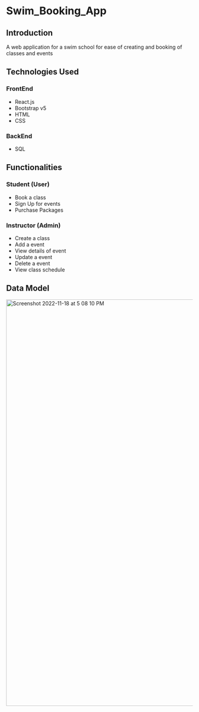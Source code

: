 # Swim_Booking_App

## Introduction 
A web application for a swim school for ease of creating and booking of classes and events

## Technologies Used 

### FrontEnd
- React.js
- Bootstrap v5
- HTML
- CSS

### BackEnd
- SQL

## Functionalities

### Student (User)
- Book a class
- Sign Up for events 
- Purchase Packages

### Instructor (Admin)
- Create a class
- Add a event
- View details of event
- Update a event
- Delete a event
- View class schedule

## Data Model 
<img width="1097" alt="Screenshot 2022-11-18 at 5 08 10 PM" src="https://user-images.githubusercontent.com/77367030/202665243-218f4ecc-2ef1-4c48-8cdb-d3eff06873c7.png">




